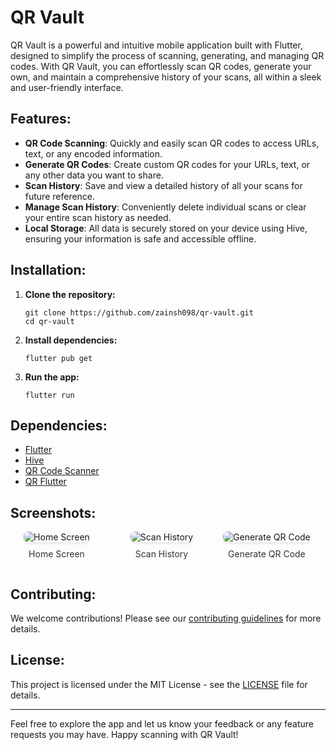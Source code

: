 # QR Vault

<p>QR Vault is a powerful and intuitive mobile application built with Flutter, designed to simplify the process of scanning, generating, and managing QR codes. With QR Vault, you can effortlessly scan QR codes, generate your own, and maintain a comprehensive history of your scans, all within a sleek and user-friendly interface.</p>

<h2>Features:</h2>
<ul>
  <li><strong>QR Code Scanning</strong>: Quickly and easily scan QR codes to access URLs, text, or any encoded information.</li>
  <li><strong>Generate QR Codes</strong>: Create custom QR codes for your URLs, text, or any other data you want to share.</li>
  <li><strong>Scan History</strong>: Save and view a detailed history of all your scans for future reference.</li>
  <li><strong>Manage Scan History</strong>: Conveniently delete individual scans or clear your entire scan history as needed.</li>
  <li><strong>Local Storage</strong>: All data is securely stored on your device using Hive, ensuring your information is safe and accessible offline.</li>
</ul>

<h2>Installation:</h2>
<ol>
  <li><strong>Clone the repository:</strong>
    <pre><code>git clone https://github.com/zainsh098/qr-vault.git
cd qr-vault</code></pre>
  </li>
  <li><strong>Install dependencies:</strong>
    <pre><code>flutter pub get</code></pre>
  </li>
  <li><strong>Run the app:</strong>
    <pre><code>flutter run</code></pre>
  </li>
</ol>

<h2>Dependencies:</h2>
<ul>
  <li><a href="https://flutter.dev/">Flutter</a></li>
  <li><a href="https://pub.dev/packages/hive">Hive</a></li>
  <li><a href="https://pub.dev/packages/qr_code_scanner">QR Code Scanner</a></li>
  <li><a href="https://pub.dev/packages/qr_flutter">QR Flutter</a></li>
</ul>
<h2>Screenshots:</h2>

<div class="screenshot-container">
  <div class="screenshot">
    <img src="https://github.com/zainsh098/Qr_Vault/assets/92949137/a1673323-f3e8-491d-91e6-d8e3b0086c79" alt="Home Screen" />
    <p>Home Screen</p>
  </div>
  <div class="screenshot">
    <img src="https://github.com/zainsh098/Qr_Vault/assets/92949137/23087db9-3570-4408-9041-dd5870419d34" alt="Scan History" />
    <p>Scan History</p>
  </div>
  <div class="screenshot">
    <img src="https://github.com/zainsh098/Qr_Vault/assets/92949137/2f2ed7ff-8c51-4cf2-aa2b-296fa1a36820" alt="Generate QR Code" />
    <p>Generate QR Code</p>
  </div>
</div>

<style>
  .screenshot-container {
    display: flex;
    flex-wrap: wrap;
    gap: 20px;
  }

  .screenshot {
    text-align: center;
    flex: 1 1 calc(33.33% - 20px);
    max-width: calc(33.33% - 20px);
  }

  .screenshot img {
    max-width: 100%;
    height: auto;
    border-radius: 8px;
    box-shadow: 0 2px 4px rgba(0, 0, 0, 0.1);
    transition: transform 0.3s ease;
  }

  .screenshot img:hover {
    transform: scale(1.05);
  }

  .screenshot p {
    margin-top: 10px;
    font-size: 14px;
    color: #333;
  }
</style>

<h2>Contributing:</h2>
<p>We welcome contributions! Please see our <a href="path/to/contributing.md">contributing guidelines</a> for more details.</p>

<h2>License:</h2>
<p>This project is licensed under the MIT License - see the <a href="Zain Shakoor ">LICENSE</a> file for details.</p>

<hr />
<p>Feel free to explore the app and let us know your feedback or any feature requests you may have. Happy scanning with QR Vault!</p>

